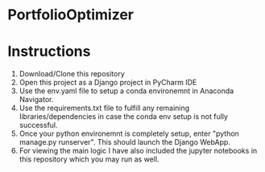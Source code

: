 # PortfolioOptimizer


# Instructions
1. Download/Clone this repository
2. Open this project as a Django project in PyCharm IDE
3. Use the env.yaml file to setup a conda environemnt in Anaconda Navigator. 
4. Use the requirements.txt file to fulfill any remaining libraries/dependencies in case the conda env setup is not fully successful. 
5. Once your python environemnt is completely setup, enter "python manage.py runserver". This should launch the Django WebApp.
6. For viewing the main logic I have also included the jupyter notebooks in this repository which you may run as well.
